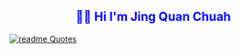 <h2 align="center" style="color:blue">👋🏻 Hi I'm Jing Quan Chuah</h2>

<p dir="auto"><a href="https://github.com/piyushsuthar/github-readme-quotes"><img src="https://camo.githubusercontent.com/540b7ddca5ec8693e939aac37b3ef6cbf509820e7624de69e8e0c4a9b00c8831/68747470733a2f2f71756f7465732d6769746875622d726561646d652e76657263656c2e6170702f6170693f747970653d686f72697a6f6e74616c267468656d653d746f6b796f6e69676874" alt="readme Quotes" data-canonical-src="https://quotes-github-readme.vercel.app/api?type=horizontal&amp;theme=tokyonight" style="max-width: 100%;"></a></p>
